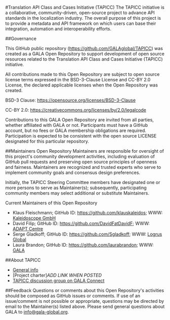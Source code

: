 #Translation API Class and Cases Initiative (TAPICC)
The TAPICC initiative is a collaborative, community-driven, open-source project to advance API standards in the localization industry.   The overall purpose of this project is to provide a metadata and API framework on which users can base their integration, automation and interoperability efforts.

##Governance
 
This GitHub public repository (https://github.com/GALAglobal/TAPICC) was created as a GALA Open Repository to support development of open source resources related to the Translation API Class and Cases Initiative (TAPICC) initiative.
 
All contributions made to this Open Repository are subject to open source license terms expressed in the BSD-3-Clause License and CC-BY 2.0 License, the declared applicable licenses when the Open Repository was created.

BSD-3 Clause:	https://opensource.org/licenses/BSD-3-Clause

CC-BY 2.0:	https://creativecommons.org/licenses/by/2.0/legalcode
 
Contributions to this GALA Open Repository are invited from all parties, whether affiliated with GALA or not. Participants must have a GitHub account, but no fees or GALA membership obligations are required. Participation is expected to be consistent with the open source LICENSE designated for this particular repository.
 
##Maintainers
Open Repository Maintainers are responsible for oversight of this project's community development activities, including evaluation of GitHub pull requests and preserving open source principles of openness and fairness. Maintainers are recognized and trusted experts who serve to implement community goals and consensus design preferences.
 
Initially, the TAPICC  Steering Committee members have designated one or more persons to serve as Maintainer(s); subsequently, participating community members may select additional or substitute Maintainers.
 
Current Maintainers of this Open Repository
* Klaus Fleischmann; GitHub ID: https://github.com/klauskaleidos; WWW:  [Kaleidoscope GmbH](http://www.kaleidoscope.at/)
* David Filip; GitHub ID:  https://github.com/DavidFatDavidF; WWW: [ADAPT Centre](http://adaptcentre.ie/)
* Serge Gladkoff; GitHub ID:  https://github.com/Sgladkoff; WWW: [Logrus Global](http://www.logrusglobal.com/)
* Laura Brandon; GitHub ID: https://github.com/laurabrandon; WWW: [GALA](http://www.gala-global.org/)
 
##About TAPICC
* [General info](https://www.gala-global.org/translation-api-class-and-cases)
* [Project charter]*ADD LINK WHEN POSTED*
* [TAPICC discussion group on GALA Connect](https://www.gala-global.org/tapicc-translation-api-class-and-cases-initiative)
 
##Feedback
Questions or comments about this Open Repository's activities should be composed as GitHub issues or comments. If use of an issue/comment is not possible or appropriate, questions may be directed by email to the Maintainer(s) listed above. Please send general questions about GALA to info@gala-global.org. 
